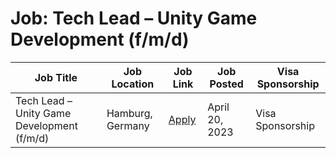 # Job:  Tech Lead – Unity Game Development (f/m/d)

| Job Title | Job Location | Job Link | Job Posted | Visa Sponsorship |
| --- | --- | --- | --- | --- |
|  Tech Lead – Unity Game Development (f/m/d) | Hamburg, Germany | [Apply](https://justdice.io/jobs/?j_id=d1e58800-4b6d-4bb6-8a9d-68368ac18207) | April 20, 2023 | Visa Sponsorship |
